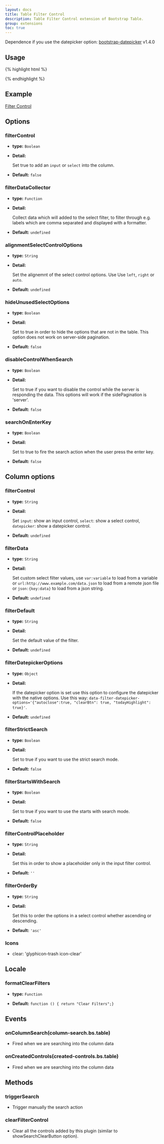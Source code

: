 ```yaml
---
layout: docs
title: Table Filter Control
description: Table Filter Control extension of Bootstrap Table.
group: extensions
toc: true
---
```


Dependence if you use the datepicker option: [bootstrap-datepicker](https://github.com/eternicode/bootstrap-datepicker) v1.4.0

## Usage

{% highlight html %}
<link rel="stylesheet" type="text/css" href="extensions/filter-control/bootstrap-table-filter-control.css">
<script src="extensions/filter-control/bootstrap-table-filter-control.js"></script>
{% endhighlight %}

## Example

[Filter Control](https://examples.bootstrap-table.com/#extensions/filter-control.html)

## Options

### filterControl

- **type:** `Boolean`

- **Detail:**

   Set true to add an `input` or `select` into the column.

- **Default:** `false`

### filterDataCollector

- **type:** `Function`

- **Detail:**

   Collect data which will added to the select filter, to filter through e.g. labels which are comma separated and displayed with a formatter.

- **Default:** `undefined`

### alignmentSelectControlOptions

- **type:** `String`

- **Detail:**

   Set the alignemnt of the select control options. Use Use `left`, `right` or `auto`.

- **Default:** `undefined`

### hideUnusedSelectOptions

- **type:** `Boolean`

- **Detail:**

   Set to true in order to hide the options that are not in the table. This option does not work on server-side pagination.

- **Default:** `false`

### disableControlWhenSearch

- **type:** `Boolean`

- **Detail:**

   Set to true if you want to disable the control while the server is responding the data. This options will work if the sidePagination is 'server'.

- **Default:** `false`

### searchOnEnterKey

- **type:** `Boolean`

- **Detail:**

   Set to true to fire the search action when the user press the enter key.

- **Default:** `false`

## Column options

### filterControl

- **type:** `String`

- **Detail:**

   Set `input`: show an input control, `select`: show a select control, `datepicker`: show a datepicker control.

- **Default:** `undefined`

### filterData

- **type:** `String`

- **Detail:**

   Set custom select filter values, use `var:variable` to load from a variable or `url:http://www.example.com/data.json` to load from a remote json file or `json:{key:data}` to load from a json string.

- **Default:** `undefined`

### filterDefault

- **type:** `String`

- **Detail:**

   Set the default value of the filter.

- **Default:** `undefined`

### filterDatepickerOptions
- **type:** `Object`

- **Detail:**

   If the datepicker option is set use this option to configure the datepicker with the native options. Use this way: `data-filter-datepicker-options='{"autoclose":true, "clearBtn": true, "todayHighlight": true}'`.

- **Default:** `undefined`

### filterStrictSearch
- **type:** `Boolean`

- **Detail:**

   Set to true if you want to use the strict search mode.

- **Default:** `false`

### filterStartsWithSearch
- **type:** `Boolean`

- **Detail:**

   Set to true if you want to use the starts with search mode.

- **Default:** `false`

### filterControlPlaceholder
- **type:** `String`

- **Detail:**

   Set this in order to show a placeholder only in the input filter control.

- **Default:** `''`

### filterOrderBy
- **type:** `String`

- **Detail:**

   Set this to order the options in a select control whether ascending or descending.

- **Default:** `'asc'`

### Icons
* clear: 'glyphicon-trash icon-clear'

## Locale

### formatClearFilters
- **type:** `Function`

- **Default:** `function () { return "Clear Filters";}`

## Events

### onColumnSearch(column-search.bs.table)

* Fired when we are searching into the column data

### onCreatedControls(created-controls.bs.table)

* Fired when we are searching into the column data

## Methods

### triggerSearch

* Trigger manually the search action

### clearFilterControl

* Clear all the controls added by this plugin (similar to showSearchClearButton option).
